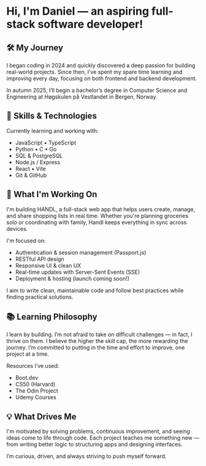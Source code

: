 # Hi, I'm Daniel — an aspiring full-stack software developer!

## 🛠 My Journey
I began coding in 2024 and quickly discovered a deep passion for building real-world projects. Since then, I’ve spent my spare time learning and improving every day, focusing on both frontend and backend development.

In autumn 2025, I’ll begin a bachelor’s degree in Computer Science and Engineering at Høgskulen på Vestlandet in Bergen, Norway.

## 🧠 Skills & Technologies
Currently learning and working with:
- JavaScript • TypeScript
- Python • C • Go
- SQL & PostgreSQL
- Node.js / Express
- React • Vite
- Git & GitHub

## 🚀 What I'm Working On
I'm building HANDL, a full-stack web app that helps users create, manage, and share shopping lists in real time. Whether you're planning groceries solo or coordinating with family, Handl keeps everything in sync across devices. 

I'm focused on:
- Authentication & session management (Passport.js)
- RESTful API design
- Responsive UI & clean UX
- Real-time updates with Server-Sent Events (SSE)
- Deployment & hosting (launch coming soon!)

I aim to write clean, maintainable code and follow best practices while finding practical solutions.

## 📚 Learning Philosophy
I learn by building. I’m not afraid to take on difficult challenges — in fact, I thrive on them. I believe the higher the skill cap, the more rewarding the journey. I’m committed to putting in the time and effort to improve, one project at a time.

Resources I’ve used:
- Boot.dev
- CS50 (Harvard)
- The Odin Project
- Udemy Courses

## 💡 What Drives Me
I'm motivated by solving problems, continuous improvement, and seeing ideas come to life through code. Each project teaches me something new — from writing better logic to structuring apps and designing interfaces.

I’m curious, driven, and always striving to push myself forward.
